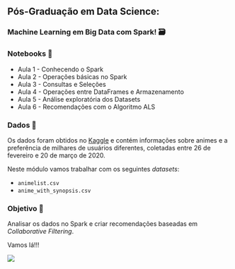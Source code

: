 ## Pós-Graduação em Data Science: 
### Machine Learning em Big Data com Spark! 🗃️

### Notebooks 📓

- Aula 1 - Conhecendo o Spark
- Aula 2 - Operações básicas no Spark
- Aula 3 - Consultas e Seleções
- Aula 4 - Operações entre DataFrames e Armazenamento
- Aula 5 - Análise exploratória dos Datasets
- Aula 6 - Recomendações com o Algoritmo ALS

### Dados 🎲

Os dados foram obtidos no [Kaggle](https://www.kaggle.com/datasets/hernan4444/anime-recommendation-database-2020) e contém informações sobre animes e a preferência de milhares de usuários diferentes, coletadas entre 26 de fevereiro e 20 de março de 2020. 


Neste módulo vamos trabalhar com os seguintes *datasets*:
- `animelist.csv`
- `anime_with_synopsis.csv`

### Objetivo 🎯
Analisar os dados no Spark e criar recomendações baseadas em *Collaborative Filtering*. 


Vamos lá!!! 
<p align="left"><img src='https://media.giphy.com/media/efCdWBE19bR26ScE02/giphy-downsized-large.gif'</p>
	
